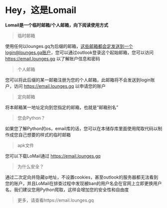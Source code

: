 # Hey，这是Lomail

**Lomail是一个临时邮箱/个人邮箱，向下阅读使用方式**

> 临时邮箱

使用任何以lounges.gq为后缀的邮箱，这些邮箱都会定发送到一个login@lounges.ga账户，您可以通过outlook登录这个起始邮箱，您可以访问 https://email.lounges.gq 以了解账户信息和密码

> 个人邮箱

您可以将此后缀的某一邮箱注册为您的个人邮箱，此邮箱将不会发送到login账户，访问 https://email.lounges.gq 以申请您的账户

> 定向邮箱

将本邮箱某一地址定向到您指定的邮箱，也就是“邮箱别名”

> 您会Python？

如果您了解Python的os，email库的话，您可以在本储存库里面使用爬取代码以制作成您自己想要的样式的临时邮箱

> apk文件

您可以下载LoMail通过 https://email.lounges.gq 

> 为什么安全？

通过二次定向并隐藏ip地址，不设置cookies，甚至outlook的服务器都无法看到您的账户，并且LoMail在排查过程中发现被ban的用户名会在官网上立即更换用户名，我们建议您用Python爬取，这样会增加您的安全性和自由度

> 更多，请查看https://email.lounges.gq 
